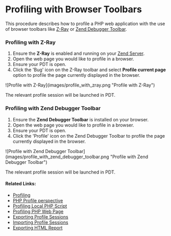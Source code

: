 # Profiling with Browser Toolbars

<!--context:profiling_with_browser_toolbars-->

This procedure describes how to profile a PHP web application with the use of browser toolbars like [Z-Ray](http://www.zend.com/en/products/server/z-ray) or [Zend Debugger Toolbar](https://addons.mozilla.org/en-US/firefox/addon/zend-debugger-toolbar/).

### Profiling with Z-Ray

1. Ensure the **Z-Ray** is enabled and running on your [Zend Server](http://www.zend.com/en/products/zend_server).
2. Open the web page you would like to profile in a browser.
3. Ensure your PDT is open.
4. Click the 'Bug' icon on the Z-Ray toolbar and select **Profile current page** option to profile the page currently displayed in the browser.
<p>![Profile with Z-Ray](images/profile_with_zray.png "Profile with Z-Ray")</p>

The relevant profile session will be launched in PDT.

### Profiling with Zend Debugger Toolbar

1. Ensure the **Zend Debugger Toolbar** is installed on your browser.
2. Open the web page you would like to profile in a browser.
3. Ensure your PDT is open.
4. Click the 'Profile' icon on the Zend Debugger Toolbar to profile the page currently displayed in the browser.
<p>![Profile with Zend Debugger Toolbar](images/profile_with_zend_debugger_toolbar.png "Profile with Zend Debugger Toolbar")</p>

The relevant profile session will be launched in PDT.

<!--links-start-->

#### Related Links:

 * [Profiling](../../016-concepts/200-profiling_concept.md)
 * [PHP Profile perspective](../../032-reference/008-php_perspectives_and_views/032-php_profile_perspective/000-index.md)
 * [Profiling Local PHP Script](008-profiling_local_php_script.md)
 * [Profiling PHP Web Page](016-profiling_php_web_page.md)
 * [Exporting Profile Sessions](032-exporting_profile_sessions.md)
 * [Importing Profile Sessions](040-importing_profile_sessions.md)
 * [Exporting HTML Report](048-exporting_html_report.md)

<!--links-end-->
